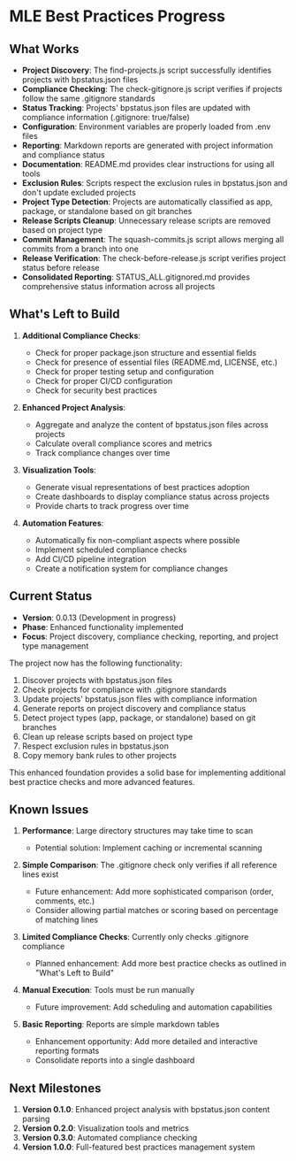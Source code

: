 # MLE Best Practices Progress

## What Works
- **Project Discovery**: The find-projects.js script successfully identifies projects with bpstatus.json files
- **Compliance Checking**: The check-gitignore.js script verifies if projects follow the same .gitignore standards
- **Status Tracking**: Projects' bpstatus.json files are updated with compliance information (.gitignore: true/false)
- **Configuration**: Environment variables are properly loaded from .env files
- **Reporting**: Markdown reports are generated with project information and compliance status
- **Documentation**: README.md provides clear instructions for using all tools
- **Exclusion Rules**: Scripts respect the exclusion rules in bpstatus.json and don't update excluded projects
- **Project Type Detection**: Projects are automatically classified as app, package, or standalone based on git branches
- **Release Scripts Cleanup**: Unnecessary release scripts are removed based on project type
- **Commit Management**: The squash-commits.js script allows merging all commits from a branch into one
- **Release Verification**: The check-before-release.js script verifies project status before release
- **Consolidated Reporting**: STATUS_ALL.gitignored.md provides comprehensive status information across all projects

## What's Left to Build
1. **Additional Compliance Checks**:
   - Check for proper package.json structure and essential fields
   - Check for presence of essential files (README.md, LICENSE, etc.)
   - Check for proper testing setup and configuration
   - Check for proper CI/CD configuration
   - Check for security best practices

2. **Enhanced Project Analysis**:
   - Aggregate and analyze the content of bpstatus.json files across projects
   - Calculate overall compliance scores and metrics
   - Track compliance changes over time

3. **Visualization Tools**:
   - Generate visual representations of best practices adoption
   - Create dashboards to display compliance status across projects
   - Provide charts to track progress over time

4. **Automation Features**:
   - Automatically fix non-compliant aspects where possible
   - Implement scheduled compliance checks
   - Add CI/CD pipeline integration
   - Create a notification system for compliance changes

## Current Status
- **Version**: 0.0.13 (Development in progress)
- **Phase**: Enhanced functionality implemented
- **Focus**: Project discovery, compliance checking, reporting, and project type management

The project now has the following functionality:
1. Discover projects with bpstatus.json files
2. Check projects for compliance with .gitignore standards
3. Update projects' bpstatus.json files with compliance information
4. Generate reports on project discovery and compliance status
5. Detect project types (app, package, or standalone) based on git branches
6. Clean up release scripts based on project type
7. Respect exclusion rules in bpstatus.json
8. Copy memory bank rules to other projects

This enhanced foundation provides a solid base for implementing additional best practice checks and more advanced features.

## Known Issues
1. **Performance**: Large directory structures may take time to scan
   - Potential solution: Implement caching or incremental scanning

2. **Simple Comparison**: The .gitignore check only verifies if all reference lines exist
   - Future enhancement: Add more sophisticated comparison (order, comments, etc.)
   - Consider allowing partial matches or scoring based on percentage of matching lines

3. **Limited Compliance Checks**: Currently only checks .gitignore compliance
   - Planned enhancement: Add more best practice checks as outlined in "What's Left to Build"

4. **Manual Execution**: Tools must be run manually
   - Future improvement: Add scheduling and automation capabilities

5. **Basic Reporting**: Reports are simple markdown tables
   - Enhancement opportunity: Add more detailed and interactive reporting formats
   - Consolidate reports into a single dashboard

## Next Milestones
1. **Version 0.1.0**: Enhanced project analysis with bpstatus.json content parsing
2. **Version 0.2.0**: Visualization tools and metrics
3. **Version 0.3.0**: Automated compliance checking
4. **Version 1.0.0**: Full-featured best practices management system
